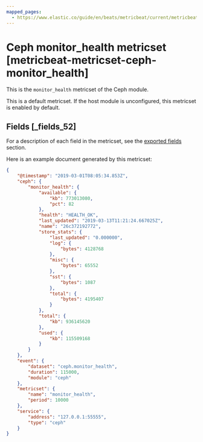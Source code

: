 ```yaml
---
mapped_pages:
  - https://www.elastic.co/guide/en/beats/metricbeat/current/metricbeat-metricset-ceph-monitor_health.html
---
```


# Ceph monitor_health metricset [metricbeat-metricset-ceph-monitor_health]

This is the `monitor_health` metricset of the Ceph module.

This is a default metricset. If the host module is unconfigured, this metricset is enabled by default.

## Fields [_fields_52]

For a description of each field in the metricset, see the [exported fields](/reference/metricbeat/exported-fields-ceph.md) section.

Here is an example document generated by this metricset:

```json
{
    "@timestamp": "2019-03-01T08:05:34.853Z",
    "ceph": {
        "monitor_health": {
            "available": {
                "kb": 773013080,
                "pct": 82
            },
            "health": "HEALTH_OK",
            "last_updated": "2019-03-13T11:21:24.667025Z",
            "name": "26c372192772",
            "store_stats": {
                "last_updated": "0.000000",
                "log": {
                    "bytes": 4128768
                },
                "misc": {
                    "bytes": 65552
                },
                "sst": {
                    "bytes": 1087
                },
                "total": {
                    "bytes": 4195407
                }
            },
            "total": {
                "kb": 936145620
            },
            "used": {
                "kb": 115509168
            }
        }
    },
    "event": {
        "dataset": "ceph.monitor_health",
        "duration": 115000,
        "module": "ceph"
    },
    "metricset": {
        "name": "monitor_health",
        "period": 10000
    },
    "service": {
        "address": "127.0.0.1:55555",
        "type": "ceph"
    }
}
```


